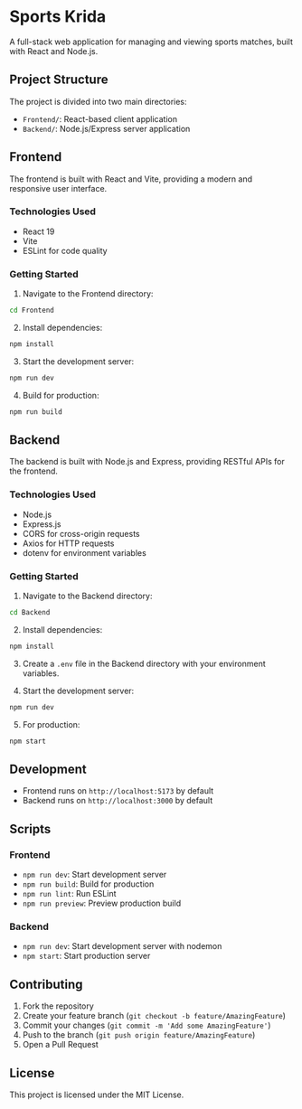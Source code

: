 # Sports Krida

A full-stack web application for managing and viewing sports matches, built with React and Node.js.

## Project Structure

The project is divided into two main directories:

- `Frontend/`: React-based client application
- `Backend/`: Node.js/Express server application

## Frontend

The frontend is built with React and Vite, providing a modern and responsive user interface.

### Technologies Used
- React 19
- Vite
- ESLint for code quality

### Getting Started

1. Navigate to the Frontend directory:
```bash
cd Frontend
```

2. Install dependencies:
```bash
npm install
```

3. Start the development server:
```bash
npm run dev
```

4. Build for production:
```bash
npm run build
```

## Backend

The backend is built with Node.js and Express, providing RESTful APIs for the frontend.

### Technologies Used
- Node.js
- Express.js
- CORS for cross-origin requests
- Axios for HTTP requests
- dotenv for environment variables

### Getting Started

1. Navigate to the Backend directory:
```bash
cd Backend
```

2. Install dependencies:
```bash
npm install
```

3. Create a `.env` file in the Backend directory with your environment variables.

4. Start the development server:
```bash
npm run dev
```

5. For production:
```bash
npm start
```

## Development

- Frontend runs on `http://localhost:5173` by default
- Backend runs on `http://localhost:3000` by default

## Scripts

### Frontend
- `npm run dev`: Start development server
- `npm run build`: Build for production
- `npm run lint`: Run ESLint
- `npm run preview`: Preview production build

### Backend
- `npm run dev`: Start development server with nodemon
- `npm start`: Start production server

## Contributing

1. Fork the repository
2. Create your feature branch (`git checkout -b feature/AmazingFeature`)
3. Commit your changes (`git commit -m 'Add some AmazingFeature'`)
4. Push to the branch (`git push origin feature/AmazingFeature`)
5. Open a Pull Request

## License

This project is licensed under the MIT License. 